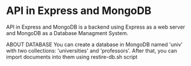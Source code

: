# API in Express and MongoDB
API in Express and MongoDB is a backend using Express as a web server and MongoDB as a Database Managment System.

ABOUT DATABASE
You can create a database in MongoDB named 'univ' with two collections: 'universities' and 'professors'. After that, you can import documents into them using restire-db.sh script

